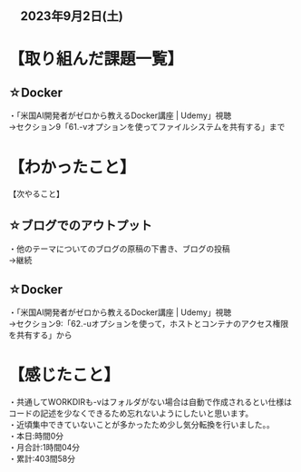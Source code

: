 ## 　2023年9月2日(土)
# 【取り組んだ課題一覧】
## ☆Docker
・「米国AI開発者がゼロから教えるDocker講座 | Udemy」視聴<br>
→セクション9「61.-vオプションを使ってファイルシステムを共有する」まで<br>
# 【わかったこと】

【次やること】
## ☆ブログでのアウトプット
・他のテーマについてのブログの原稿の下書き、ブログの投稿<br>
→継続<br>
## ☆Docker
・「米国AI開発者がゼロから教えるDocker講座 | Udemy」視聴<br>
→セクション9:「62.-uオプションを使って，ホストとコンテナのアクセス権限を共有する」から<br>
# 【感じたこと】
・共通してWORKDIRも-vはフォルダがない場合は自動で作成されるとい仕様はコードの記述を少なくできるため忘れないようにしたいと思います。<br>
・近頃集中できていないことが多かったため少し気分転換を行いました。。<br>
・本日:時間0分<br>
・月合計:1時間04分<br>
・累計:403間58分<br>
